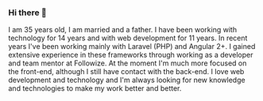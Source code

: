 ### Hi there 👋

I am 35 years old, I am married and a father. I have been working with technology for 14 years and with web development for 11 years. In recent years I've been working mainly with Laravel (PHP) and Angular 2+. I gained extensive experience in these frameworks through working as a developer and team mentor at Followize. At the moment I'm much more focused on the front-end, although I still have contact with the back-end. I love web development and technology and I'm always looking for new knowledge and technologies to make my work better and better.

<!--
**joaocamposy/joaocamposy** is a ✨ _special_ ✨ repository because its `README.md` (this file) appears on your GitHub profile.

Here are some ideas to get you started:

- 🔭 I’m currently working on ...
- 🌱 I’m currently learning ...
- 👯 I’m looking to collaborate on ...
- 🤔 I’m looking for help with ...
- 💬 Ask me about ...
- 📫 How to reach me: ...
- 😄 Pronouns: ...
- ⚡ Fun fact: ...
-->
